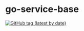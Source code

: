 go-service-base
=======

[![GitHub tag (latest by date)](https://img.shields.io/github/v/tag/SENERGY-Platform/mgw-go-service-base?label=latest)](https://github.com/SENERGY-Platform/mgw-go-service-base/tags)
